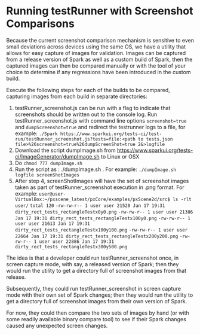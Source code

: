 # Running testRunner with Screenshot Comparisons 

Because the current screenshot comparison mechanism is sensitive to even small deviations across devices using the same OS, we have a utility that allows for easy capture of images for validation. Images can be captured from a release version of Spark as well as a custom build of Spark, then the captured images can then be compared manually or with the tool of your choice to determine if any regressions have been introduced in the custom build.

Execute the following steps for each of the builds to be compared, capturing images from each build in separate directories:
1. testRunner_screenshot.js can be run with a flag to indicate that screenshots should be written out to the console log.  Run testRunner_screenshot.js with command line options `screenshot=true` and `dumpScreenshot=true` and redirect the testrunner logs to a file, for example: 
`./Spark https://www.sparkui.org/tests-ci/test-run/testRunner_screenshot.js?tests=file:<path to tests.json file>%26screenshot=true%26dumpScreenShot=true 2&>logfile`
2. Download the script dumpImage.sh from https://www.sparkui.org/tests-ci/ImageGenerator/dumpImage.sh to Linux or OSX
3. Do `chmod 777 dumpImage.sh`
4. Run the script as : ./dumpImage.sh <path to logfile taken from step1> <directory path where images need to be stored>.  For example: `./dumpImage.sh logfile screenShotImages`
5. After step 4, screenShotImages will have the set of screenshot images taken as part of testRunner_screenshot execution in .png format.  For example: 
`user@user-VirtualBox:~/pxscene_latest/pxCore/examples/pxScene2d/src$ ls -rlt user/`
`total 120`
`-rw-rw-r-- 1 user user 21520 Jan 17 19:31 dirty_rect_tests_rectangleTestx0y0.png`
`-rw-rw-r-- 1 user user 21386 Jan 17 19:31 dirty_rect_tests_rectangleTestx100y0.png`
`-rw-rw-r-- 1 user user 21613 Jan 17 19:31 dirty_rect_tests_rectangleTestx100y100.png`
`-rw-rw-r-- 1 user user 22664 Jan 17 19:31 dirty_rect_tests_rectangleTestx200y200.png`
`-rw-rw-r-- 1 user user 22886 Jan 17 19:31 dirty_rect_tests_rectangleTestx300y500.png`

The idea is that a developer could run testRunner_screenshot once, in screen capture mode, with say, a released version of Spark; then they would run the utility to get a directory full of screenshot images from that release.

Subsequently, they could run testRunner_screenshot in screen capture mode with their own set of Spark changes; then they would run the utility to get a directory full of screenshot images from their own version of Spark.

For now, they could then compare the two sets of images by hand (or with some readily available binary compare tool) to see if their Spark changes caused any unexpected screen changes.

